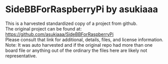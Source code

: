 
# SideBBForRaspberryPi by asukiaaa  
This is a harvested standardized copy of a project from github.  
The original project can be found at:  
https://github.com/asukiaaa/SideBBForRaspberryPi  
Please consult that link for additional, details, files, and license information.  
Note: It was auto harvested and if the original repo had more than one board file or anything out of the ordinary the files here are likely not representative.  
    